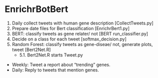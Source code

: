 # EnrichrBotBert
1. Daily collect tweets with human gene description [CollectTweets.py]
2. Prepare date files for Bert classification [EnrichrBert1.py]
3. BERT: classify tweets as gene relater/ not [BERT run_classifier.py]
4. Decide on a class for each tweet [softmax_decision.py]
5. Random Forest: classify tweets as gene-diseae/ not, generate plots, tweet [Bert2Net.R]
   * 5.1. Bert2Net.R starts Tweet.py

* Weekly: Tweet a report about “trending” genes.
* Daily: Reply to tweets that mention genes.
